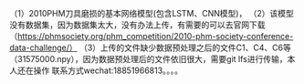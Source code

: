 （1）2010PHM刀具磨损的基本网络模型(包含LSTM、CNN模型)，
（2）该模型没有数据集，因为数据集太大，没有办法上传，有需要的可以去官网下载（https://phmsociety.org/phm_competition/2010-phm-society-conference-data-challenge/）
（3）上传的文件缺少数据预处理之后的文件C1、C4、C6等（31575000.npy），因为数据预处理后的文件依旧很大，需要git lfs进行传输，本人还在操作
 联系方式wechat:18851966813。。。。
